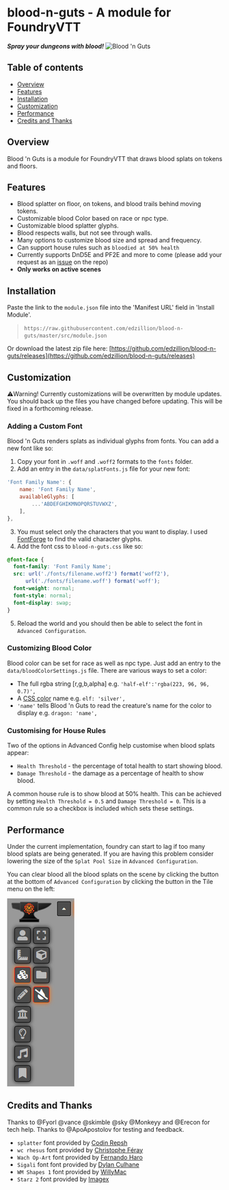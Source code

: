 
# blood-n-guts - A module for FoundryVTT

***Spray your dungeons with blood!***
![Blood 'n Guts](./media/blood-n-guts-sting.gif)

## Table of contents

* [Overview](#overview)
* [Features](#features)
* [Installation](#installation)
* [Customization](#customization)
* [Performance](#performance)
* [Credits and Thanks](#credits-and-thanks)

## Overview

Blood 'n Guts is a module for FoundryVTT that draws blood splats on tokens and floors.

## Features

* Blood splatter on floor, on tokens, and blood trails behind moving tokens.
* Customizable blood Color based on race or npc type.
* Customizable blood splatter glyphs.
* Blood respects walls, but not see through walls.
* Many options to customize blood size and spread and frequency.
* Can support house rules such as `bloodied at 50% health`
* Currently supports DnD5E and PF2E and more to come (please add your request as an [issue](https://github.com/edzillion/blood-n-guts/issues) on the repo)
* **Only works on active scenes**

## Installation

Paste the link to the `module.json` file into the 'Manifest URL' field in 'Install Module'.
> `https://raw.githubusercontent.com/edzillion/blood-n-guts/master/src/module.json`

Or download the latest zip file here: [https://github.com/edzillion/blood-n-guts/releases](https://github.com/edzillion/blood-n-guts/releases)

## Customization

⚠️Warning! Currently customizations will be overwritten by module updates. You should back up the files you have changed before updating. This will be fixed in a forthcoming release.

### Adding a Custom Font

Blood 'n Guts renders splats as individual glyphs from fonts. You can add a new font like so:

1. Copy your font in `.woff` and `.woff2` formats to the `fonts` folder.
2. Add an entry in the `data/splatFonts.js` file for your new font:

```js
'Font Family Name': {
    name: 'Font Family Name',
    availableGlyphs: [
        ...'ABDEFGHIKMNOPQRSTUVWXZ',
    ],
},
```

3. You must select only the characters that you want to display. I used [FontForge](https://fontforge.org) to find the valid character glyphs.
4. Add the font css to `blood-n-guts.css` like so:

```css
@font-face {
  font-family: 'Font Family Name';
  src: url('./fonts/filename.woff2') format('woff2'),
      url('./fonts/filename.woff') format('woff');
  font-weight: normal;
  font-style: normal;
  font-display: swap;
}
```

5. Reload the world and you should then be able to select the font in `Advanced Configuration`.

### Customizing Blood Color

Blood color can be set for race as well as npc type. Just add an entry to the `data/bloodColorSettings.js` file. There are various ways to set a color:

* The full rgba string [r,g,b,alpha] e.g.  `'half-elf':'rgba(223, 96, 96, 0.7)',`
* A [CSS color](https://www.w3schools.com/cssref/css_colors.asp) name e.g.  `elf: 'silver',`
* `'name'` tells Blood 'n Guts to read the creature's name for the color to display e.g.  `dragon: 'name',`

### Customising for House Rules

Two of the options in Advanced Config help customise when blood splats appear:

* `Health Threshold` - the percentage of total health to start showing blood.
* `Damage Threshold` - the damage as a percentage of health to show blood.

A common house rule is to show blood at 50% health. This can be achieved by setting `Health Threshold = 0.5` and `Damage Threshold = 0`. This is a common rule so a checkbox is included which sets these settings.

## Performance

Under the current implementation, foundry can start to lag if too many blood splats are being generated. If you are having this problem consider lowering the size of the `Splat Pool Size` in `Advanced Configuration`.

You can clear blood all the blood splats on the scene by clicking the button at the bottom of `Advanced Configuration` by clicking the button in the Tile menu on the left:

![screenshot](./media/screenshot.png#right)

## Credits and Thanks

Thanks to @Fyorl @vance @skimble @sky @Monkeyy and @Erecon for tech help. Thanks to @ApoApostolov for testing and feedback.

* `splatter` font provided by [Codin Repsh]( https://www.dafont.com/profile.php?user=362757)
* `wc rhesus` font provided by [Christophe Féray](http://www.atypeekdesign.com )
* `Wach Op-Art` font provided by [Fernando Haro](https://defharo.com)
* `Sigali` font font provided by [Dylan Culhane](https://www.dafont.com/profile.php?user=931672)
* `WM Shapes 1` font provided by [WillyMac](https://www.dafont.com/willymac.d527)
* `Starz 2` font provided by [Imagex](http://www.imagex-fonts.com)
